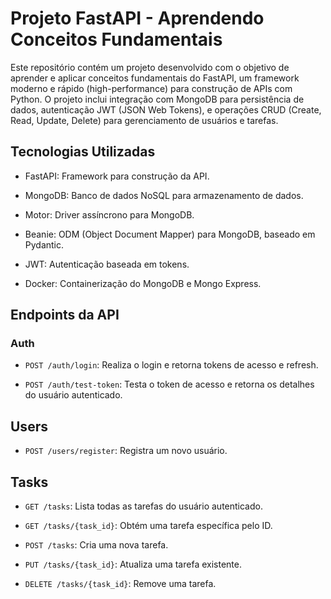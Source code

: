 # Projeto FastAPI - Aprendendo Conceitos Fundamentais

Este repositório contém um projeto desenvolvido com o objetivo de aprender e aplicar conceitos fundamentais do FastAPI, um framework moderno e rápido (high-performance) para construção de APIs com Python. O projeto inclui integração com MongoDB para persistência de dados, autenticação JWT (JSON Web Tokens), e operações CRUD (Create, Read, Update, Delete) para gerenciamento de usuários e tarefas.

## Tecnologias Utilizadas
- FastAPI: Framework para construção da API.

- MongoDB: Banco de dados NoSQL para armazenamento de dados.

- Motor: Driver assíncrono para MongoDB.

- Beanie: ODM (Object Document Mapper) para MongoDB, baseado em Pydantic.

- JWT: Autenticação baseada em tokens.

- Docker: Containerização do MongoDB e Mongo Express.

## Endpoints da API
### Auth
- ```POST /auth/login```: Realiza o login e retorna tokens de acesso e refresh.

- ```POST /auth/test-token```: Testa o token de acesso e retorna os detalhes do usuário autenticado.

## Users
- ```POST /users/register```: Registra um novo usuário.

## Tasks
- ```GET /tasks```: Lista todas as tarefas do usuário autenticado.

- ```GET /tasks/{task_id}```: Obtém uma tarefa específica pelo ID.

- ```POST /tasks```: Cria uma nova tarefa.

- ```PUT /tasks/{task_id}```: Atualiza uma tarefa existente.

- ```DELETE /tasks/{task_id}```: Remove uma tarefa.
